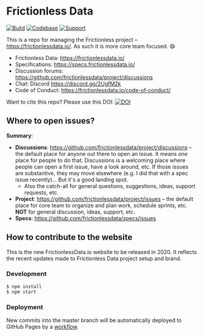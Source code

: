 # Frictionless Data

[![Build](https://img.shields.io/github/actions/workflow/status/frictionlessdata/frictionlessdata.io/general.yaml?branch=main)](https://github.com/frictionlessdata/frictionlessdata.io/actions)
[![Codebase](https://img.shields.io/badge/codebase-github-brightgreen)](https://github.com/frictionlessdata/frictionlessdata.io)
[![Support](https://img.shields.io/badge/support-slack-brightgreen)](https://join.slack.com/t/frictionlessdata/shared_invite/zt-17kpbffnm-tRfDW_wJgOw8tJVLvZTrBg)

This is a repo for managing the Frictionless project – https://frictionlessdata.io/. As such it is more core team focused. :smile:

- Frictionless Data: https://frictionlessdata.io/
- Specifications: https://specs.frictionlessdata.io/
- Discussion forums: https://github.com/frictionlessdata/project/discussions
- Chat: Discord https://discord.gg/2UgfM2k
- Code of Conduct: https://frictionlessdata.io/code-of-conduct/

Want to cite this repo? Please use this DOI:
[![DOI](https://zenodo.org/badge/5938104.svg)](https://zenodo.org/badge/latestdoi/5938104)

## Where to open issues?

**Summary**:

- **Discussions**: https://github.com/frictionlessdata/project/discussions – the default place for anyone out there to open an issue. It means _one_ place for people to do that. Discussions is a welcoming place where people can open a first issue, have a look around, etc. If those issues are substantive, they may move elsewhere (e.g. I did that with a spec issue recently)... But it's a good landing spot.
  - Also the catch-all for general questions, suggestions, ideas, support requests, etc.
- **Project**: https://github.com/frictionlessdata/project/issues – the default place for core team to organize and plan work, schedule sprints, etc. **NOT** for general discussion, ideas, support, etc.
- **Specs**: https://github.com/frictionlessdata/specs/issues

## How to contribute to the website

This is the new FrictionlessData.io website to be released in 2020. It reflects the recent updates made to Frictionless Data project setup and brand.

### Development

```console
$ npm install
$ npm start
```

### Deployment

New commits into the master branch will be automatically deployed to GitHub Pages by a [workflow](.github/workflows/general.yml).

